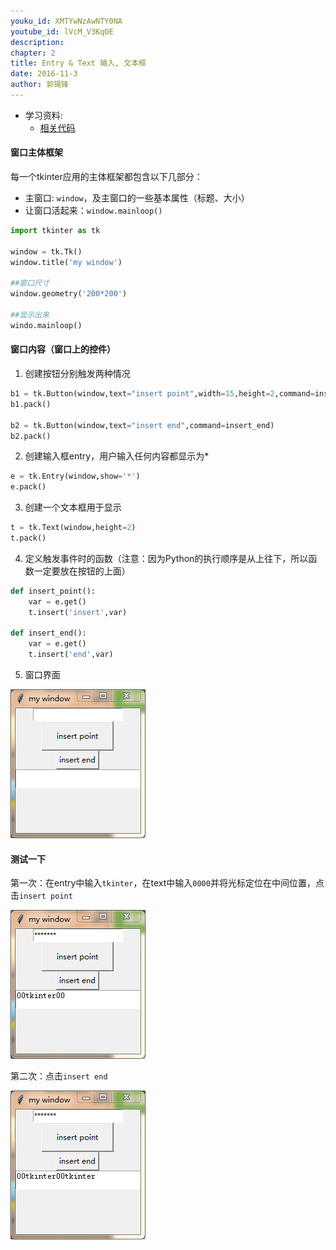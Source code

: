 ```yaml
---
youku_id: XMTYwNzAwNTY0NA
youtube_id: lVcM_V3KqOE
description: 
chapter: 2
title: Entry & Text 输入, 文本框
date: 2016-11-3
author: 郭锡锋
---
```


* 学习资料:
  * [相关代码](https://github.com/MorvanZhou/tutorials/blob/master/tkinterTUT/tk3_entry_text.py)


#### 窗口主体框架

每一个tkinter应用的主体框架都包含以下几部分：

- 主窗口: `window`，及主窗口的一些基本属性（标题、大小）
- 让窗口活起来：`window.mainloop()`

```python
import tkinter as tk

window = tk.Tk()
window.title('my window')

##窗口尺寸
window.geometry('200*200')

##显示出来
windo.mainloop()
```

#### 窗口内容（窗口上的控件）

1. 创建按钮分别触发两种情况

```python
b1 = tk.Button(window,text="insert point",width=15,height=2,command=insert_point)
b1.pack()

b2 = tk.Button(window,text="insert end",command=insert_end)
b2.pack()
```

2. 创建输入框entry，用户输入任何内容都显示为*

```python
e = tk.Entry(window,show='*')
e.pack()
```

3. 创建一个文本框用于显示

```python
t = tk.Text(window,height=2)
t.pack()
```

4. 定义触发事件时的函数（注意：因为Python的执行顺序是从上往下，所以函数一定要放在按钮的上面）

```python
def insert_point():
    var = e.get()
    t.insert('insert',var)

def insert_end():
    var = e.get()
    t.insert('end',var)
```

5. 窗口界面

<img class="course-image" src="/static/results/tkinter/2-02-01.png">

#### 测试一下

第一次：在entry中输入`tkinter`，在text中输入`0000`并将光标定位在中间位置，点击`insert point`

<img class="course-image" src="/static/results/tkinter/2-02-02.png">

第二次：点击`insert end`

<img class="course-image" src="/static/results/tkinter/2-02-03.png">
